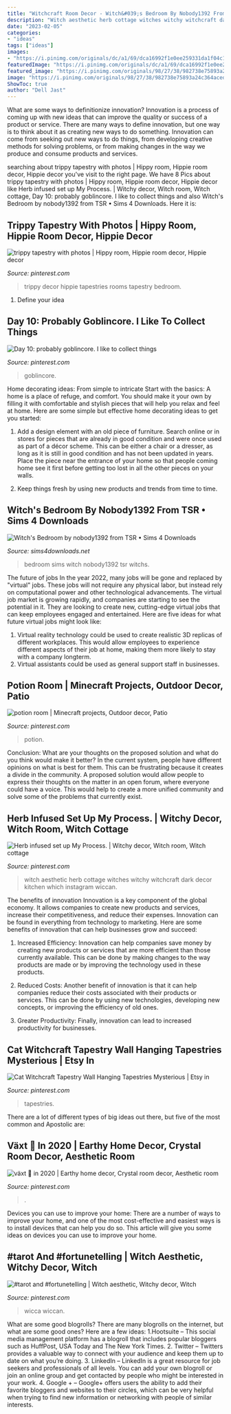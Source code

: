 ```yaml
---
title: "Witchcraft Room Decor - Witch&#039;s Bedroom By Nobody1392 From Tsr • Sims 4 Downloads"
description: "Witch aesthetic herb cottage witches witchy witchcraft dark decor kitchen which instagram wiccan"
date: "2023-02-05"
categories:
- "ideas"
tags: ["ideas"]
images:
- "https://i.pinimg.com/originals/dc/a1/69/dca16992f1e0ee259331da1f04c1c9a0.jpg"
featuredImage: "https://i.pinimg.com/originals/dc/a1/69/dca16992f1e0ee259331da1f04c1c9a0.jpg"
featured_image: "https://i.pinimg.com/originals/98/27/38/982738e75893a24c364acedb8e90d3e6.jpg"
image: "https://i.pinimg.com/originals/98/27/38/982738e75893a24c364acedb8e90d3e6.jpg"
ShowToc: true
author: "Dell Jast"
---
```



What are some ways to definitionize innovation?
Innovation is a process of coming up with new ideas that can improve the quality or success of a product or service. There are many ways to define innovation, but one way is to think about it as creating new ways to do something. Innovation can come from seeking out new ways to do things, from developing creative methods for solving problems, or from making changes in the way we produce and consume products and services.

	

		
searching about trippy tapestry with photos | Hippy room, Hippie room decor, Hippie decor you've visit to the right page. We have 8 Pics about trippy tapestry with photos | Hippy room, Hippie room decor, Hippie decor like Herb infused set up My Process. | Witchy decor, Witch room, Witch cottage, Day 10: probably goblincore. I like to collect things and also Witch&#039;s Bedroom by nobody1392 from TSR • Sims 4 Downloads. Here it is:
		
    
## Trippy Tapestry With Photos | Hippy Room, Hippie Room Decor, Hippie Decor

<img loading=lazy src="https://i.pinimg.com/736x/09/a0/60/09a0603bb7bb39199aa9e1e73de2fced--trippy-tapestries.jpg" onerror="this.onerror=null;this.src='https://tse3.mm.bing.net/th?id=OIP.2BcTOz5u4LjRUZ7J_MT7fgHaFj&amp;pid=15.1';" alt="trippy tapestry with photos | Hippy room, Hippie room decor, Hippie decor">

_Source: pinterest.com_

>trippy decor hippie tapestries rooms tapestry bedroom. 

	

1. Define your idea

    
## Day 10: Probably Goblincore. I Like To Collect Things

<img loading=lazy src="https://i.pinimg.com/736x/50/4e/97/504e9714a5b2f506adb12ecee2080fff.jpg" onerror="this.onerror=null;this.src='https://tse1.mm.bing.net/th?id=OIP.B0xsAvun7zte6jjeguNKNwHaHa&amp;pid=15.1';" alt="Day 10: probably goblincore. I like to collect things">

_Source: pinterest.com_

>goblincore. 

	

Home decorating ideas: From simple to intricate
Start with the basics: A home is a place of refuge, and comfort. You should make it your own by filling it with comfortable and stylish pieces that will help you relax and feel at home. Here are some simple but effective home decorating ideas to get you started:
1. Add a design element with an old piece of furniture. Search online or in stores for pieces that are already in good condition and were once used as part of a décor scheme. This can be either a chair or a dresser, as long as it is still in good condition and has not been updated in years. Place the piece near the entrance of your home so that people coming home see it first before getting too lost in all the other pieces on your walls.

2. Keep things fresh by using new products and trends from time to time.

    
## Witch&#039;s Bedroom By Nobody1392 From TSR • Sims 4 Downloads

<img loading=lazy src="https://sims4downloads.net/wp-content/uploads/2020/10/770-600x450.jpg" onerror="this.onerror=null;this.src='https://tse4.mm.bing.net/th?id=OIP.paAZHzUN-2Dv84Eih0SelgHaFj&amp;pid=15.1';" alt="Witch&#039;s Bedroom by nobody1392 from TSR • Sims 4 Downloads">

_Source: sims4downloads.net_

>bedroom sims witch nobody1392 tsr witchs. 

	

The future of jobs
In the year 2022, many jobs will be gone and replaced by "virtual" jobs. These jobs will not require any physical labor, but instead rely on computational power and other technological advancements. The virtual job market is growing rapidly, and companies are starting to see the potential in it. They are looking to create new, cutting-edge virtual jobs that can keep employees engaged and entertained. Here are five ideas for what future virtual jobs might look like: 
1. Virtual reality technology could be used to create realistic 3D replicas of different workplaces. This would allow employees to experience different aspects of their job at home, making them more likely to stay with a company longterm. 
2. Virtual assistants could be used as general support staff in businesses.

    
## Potion Room | Minecraft Projects, Outdoor Decor, Patio

<img loading=lazy src="https://i.pinimg.com/originals/b1/15/87/b1158789d6ca696c9fd6b8961b914aeb.png" onerror="this.onerror=null;this.src='https://tse1.mm.bing.net/th?id=OIP.Q73s5NEJ-kPfgU5W22Au2QHaEK&amp;pid=15.1';" alt="potion room | Minecraft projects, Outdoor decor, Patio">

_Source: pinterest.com_

>potion. 

	

Conclusion: What are your thoughts on the proposed solution and what do you think would make it better?
In the current system, people have different opinions on what is best for them. This can be frustrating because it creates a divide in the community. A proposed solution would allow people to express their thoughts on the matter in an open forum, where everyone could have a voice. This would help to create a more unified community and solve some of the problems that currently exist.

    
## Herb Infused Set Up My Process. | Witchy Decor, Witch Room, Witch Cottage

<img loading=lazy src="https://i.pinimg.com/originals/98/27/38/982738e75893a24c364acedb8e90d3e6.jpg" onerror="this.onerror=null;this.src='https://tse1.mm.bing.net/th?id=OIP.JO_3ImvOqoIl_ZtfsUyNvgHaJQ&amp;pid=15.1';" alt="Herb infused set up My Process. | Witchy decor, Witch room, Witch cottage">

_Source: pinterest.com_

>witch aesthetic herb cottage witches witchy witchcraft dark decor kitchen which instagram wiccan. 

	

The benefits of innovation
Innovation is a key component of the global economy. It allows companies to create new products and services, increase their competitiveness, and reduce their expenses. Innovation can be found in everything from technology to marketing. Here are some benefits of innovation that can help businesses grow and succeed:
1. Increased Efficiency: Innovation can help companies save money by creating new products or services that are more efficient than those currently available. This can be done by making changes to the way products are made or by improving the technology used in these products.

2. Reduced Costs: Another benefit of innovation is that it can help companies reduce their costs associated with their products or services. This can be done by using new technologies, developing new concepts, or improving the efficiency of old ones.

3. Greater Productivity: Finally, innovation can lead to increased productivity for businesses.

    
## Cat Witchcraft Tapestry Wall Hanging Tapestries Mysterious | Etsy In

<img loading=lazy src="https://i.pinimg.com/736x/28/3d/1e/283d1e91839711d9107f1991a186d97b.jpg" onerror="this.onerror=null;this.src='https://tse4.mm.bing.net/th?id=OIP.rq8hZGRzAFp1dX59Oh8jxAHaI3&amp;pid=15.1';" alt="Cat Witchcraft Tapestry Wall Hanging Tapestries Mysterious | Etsy in">

_Source: pinterest.com_

>tapestries. 

	

There are a lot of different types of big ideas out there, but five of the most common and Apostolic are: 

    
## Växt 🌱 In 2020 | Earthy Home Decor, Crystal Room Decor, Aesthetic Room

<img loading=lazy src="https://i.pinimg.com/736x/67/b0/eb/67b0ebc0ac9d35e02a889546883b05da.jpg" onerror="this.onerror=null;this.src='https://tse3.mm.bing.net/th?id=OIP.o_aNyZXPPCU9XeGjSvH6vAHaFi&amp;pid=15.1';" alt="växt 🌱 in 2020 | Earthy home decor, Crystal room decor, Aesthetic room">

_Source: pinterest.com_

>. 

	

Devices you can use to improve your home:
There are a number of ways to improve your home, and one of the most cost-effective and easiest ways is to install devices that can help you do so. This article will give you some ideas on devices you can use to improve your home.

    
## #tarot And #fortunetelling | Witch Aesthetic, Witchy Decor, Witch

<img loading=lazy src="https://i.pinimg.com/originals/dc/a1/69/dca16992f1e0ee259331da1f04c1c9a0.jpg" onerror="this.onerror=null;this.src='https://tse4.mm.bing.net/th?id=OIP.z4hDNX4ml45FNLjVpPzJ8AHaLH&amp;pid=15.1';" alt="#tarot and #fortunetelling | Witch aesthetic, Witchy decor, Witch">

_Source: pinterest.com_

>wicca wiccan. 

	

What are some good blogrolls?
There are many blogrolls on the internet, but what are some good ones? Here are a few ideas: 1.Hootsuite – This social media management platform has a blogroll that includes popular bloggers such as HuffPost, USA Today and The New York Times. 
2. Twitter – Twitters provides a valuable way to connect with your audience and keep them up to date on what you’re doing. 
3. LinkedIn – LinkedIn is a great resource for job seekers and professionals of all levels. You can add your own blogroll or join an online group and get contacted by people who might be interested in your work. 
4. Google + – Google+ offers users the ability to add their favorite bloggers and websites to their circles, which can be very helpful when trying to find new information or networking with people of similar interests.

